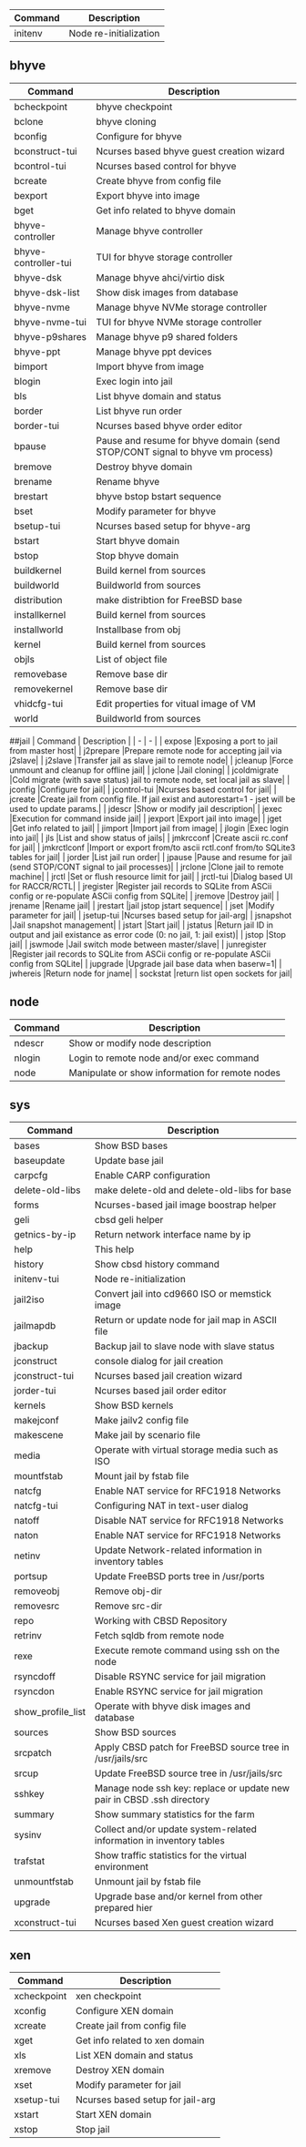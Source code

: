 | Command | Description |
| - | - |
| initenv | Node re-initialization |

## bhyve
| Command | Description |
| - | - |
| bcheckpoint           |bhyve checkpoint|
| bclone                |bhyve cloning|
| bconfig               |Configure for bhyve|
| bconstruct-tui        |Ncurses based bhyve guest creation wizard|
| bcontrol-tui          |Ncurses based control for bhyve|
| bcreate               |Create bhyve from config file|
| bexport               |Export bhyve into image|
| bget                  |Get info related to bhyve domain|
| bhyve-controller      |Manage bhyve controller|
| bhyve-controller-tui  |TUI for bhyve storage controller|
| bhyve-dsk             |Manage bhyve ahci/virtio disk|
| bhyve-dsk-list        |Show disk images from database|
| bhyve-nvme            |Manage bhyve NVMe storage controller|
| bhyve-nvme-tui        |TUI for bhyve NVMe storage controller|
| bhyve-p9shares        |Manage bhyve p9 shared folders|
| bhyve-ppt             |Manage bhyve ppt devices|
| bimport               |Import bhyve from image|
| blogin                |Exec login into jail|
| bls                   |List bhyve domain and status|
| border                |List bhyve run order|
| border-tui            |Ncurses based bhyve order editor|
| bpause                |Pause and resume for bhyve domain (send STOP/CONT signal to bhyve vm process)|
| bremove               |Destroy bhyve domain|
| brename               |Rename bhyve|
| brestart              |bhyve bstop bstart sequence|
| bset                  |Modify parameter for bhyve|
| bsetup-tui            |Ncurses based setup for bhyve-arg|
| bstart                |Start bhyve domain|
| bstop                 |Stop bhyve domain|
| buildkernel           |Build kernel from sources|
| buildworld            |Buildworld from sources|
| distribution          |make distribtion for FreeBSD base|
| installkernel         |Build kernel from sources|
| installworld          |Installbase from obj|
| kernel                |Build kernel from sources|
| objls                 |List of object file|
| removebase            |Remove base dir|
| removekernel          |Remove base dir|
| vhidcfg-tui           |Edit properties for vitual image of VM|
| world                 |Buildworld from sources|

##jail
| Command | Description |
| - | - |
| expose                |Exposing a port to jail from master host|
| j2prepare             |Prepare remote node for accepting jail via j2slave|
| j2slave               |Transfer jail as slave jail to remote node|
| jcleanup              |Force unmount and cleanup for offline jail|
| jclone                |Jail cloning|
| jcoldmigrate          |Cold migrate (with save status) jail to remote node, set local jail as slave|
| jconfig               |Configure for jail|
| jcontrol-tui          |Ncurses based control for jail|
| jcreate               |Create jail from config file. If jail exist and autorestart=1 - jset will be used to update params.|
| jdescr                |Show or modify jail description|
| jexec                 |Execution for command inside jail|
| jexport               |Export jail into image|
| jget                  |Get info related to jail|
| jimport               |Import jail from image|
| jlogin                |Exec login into jail|
| jls                   |List and show status of jails|
| jmkrcconf             |Create ascii rc.conf for jail|
| jmkrctlconf           |Import or export from/to ascii rctl.conf from/to SQLite3 tables for jail|
| jorder                |List jail run order|
| jpause                |Pause and resume for jail (send STOP/CONT signal to jail processes)|
| jrclone               |Clone jail to remote machine|
| jrctl                 |Set or flush resource limit for jail|
| jrctl-tui             |Dialog based UI for RACCR/RCTL|
| jregister             |Register jail records to SQLite from ASCii config or re-populate ASCii config from SQLite|
| jremove               |Destroy jail|
| jrename               |Rename jail|
| jrestart              |jail jstop jstart sequence|
| jset                  |Modify parameter for jail|
| jsetup-tui            |Ncurses based setup for jail-arg|
| jsnapshot             |Jail snapshot management|
| jstart                |Start jail|
| jstatus               |Return jail ID in output and jail existance as error code (0: no jail, 1: jail exist)|
| jstop                 |Stop jail|
| jswmode               |Jail switch mode between master/slave|
| junregister           |Register jail records to SQLite from ASCii config or re-populate ASCii config from SQLite|
| jupgrade              |Upgrade jail base data when baserw=1|
| jwhereis              |Return node for jname|
| sockstat              |return list open sockets for jail|

## node
| Command | Description |
| - | - |
| ndescr                |Show or modify node description|
| nlogin                |Login to remote node and/or exec command|
| node                  |Manipulate or show information for remote nodes|

## sys
| Command | Description |
| - | - |
| bases                 |Show BSD bases|
| baseupdate            |Update base jail|
| carpcfg               |Enable CARP configuration|
| delete-old-libs       |make delete-old and delete-old-libs for base|
| forms                 |Ncurses-based jail image boostrap helper|
| geli                  |cbsd geli helper|
| getnics-by-ip         |Return network interface name by ip|
| help                  |This help|
| history               |Show cbsd history command|
| initenv-tui           |Node re-initialization|
| jail2iso              |Convert jail into cd9660 ISO or memstick image|
| jailmapdb             |Return or update node for jail map in ASCII file|
| jbackup               |Backup jail to slave node with slave status|
| jconstruct            |console dialog for jail creation|
| jconstruct-tui        |Ncurses based jail creation wizard|
| jorder-tui            |Ncurses based jail order editor|
| kernels               |Show BSD kernels|
| makejconf             |Make jailv2 config file|
| makescene             |Make jail by scenario file|
| media                 |Operate with virtual storage media such as ISO|
| mountfstab            |Mount jail by fstab file|
| natcfg                |Enable NAT service for RFC1918 Networks|
| natcfg-tui            |Configuring NAT in text-user dialog|
| natoff                |Disable NAT service for RFC1918 Networks|
| naton                 |Enable NAT service for RFC1918 Networks|
| netinv                |Update Network-related information in inventory tables|
| portsup               |Update FreeBSD ports tree in /usr/ports|
| removeobj             |Remove obj-dir|
| removesrc             |Remove src-dir|
| repo                  |Working with CBSD Repository|
| retrinv               |Fetch sqldb from remote node|
| rexe                  |Execute remote command using ssh on the node|
| rsyncdoff             |Disable RSYNC service for jail migration|
| rsyncdon              |Enable RSYNC service for jail migration|
| show_profile_list     |Operate with bhyve disk images and database|
| sources               |Show BSD sources|
| srcpatch              |Apply CBSD patch for FreeBSD source tree in /usr/jails/src|
| srcup                 |Update FreeBSD source tree in /usr/jails/src|
| sshkey                |Manage node ssh key: replace or update new pair in CBSD .ssh directory|
| summary               |Show summary statistics for the farm|
| sysinv                |Collect and/or update system-related information in inventory tables|
| trafstat              |Show traffic statistics for the virtual environment|
| unmountfstab          |Unmount jail by fstab file|
| upgrade               |Upgrade base and/or kernel from other prepared hier|
| xconstruct-tui        |Ncurses based Xen guest creation wizard|

## xen
| Command | Description |
| - | - |
| xcheckpoint           |xen checkpoint|
| xconfig               |Configure XEN domain|
| xcreate               |Create jail from config file|
| xget                  |Get info related to xen domain|
| xls                   |List XEN domain and status|
| xremove               |Destroy XEN domain|
| xset                  |Modify parameter for jail|
| xsetup-tui            |Ncurses based setup for jail-arg|
| xstart                |Start XEN domain|
| xstop                 |Stop jail|
